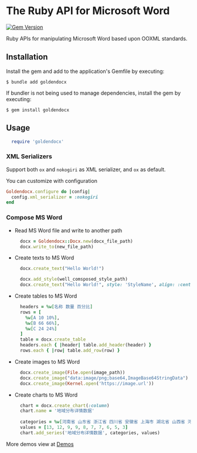 # The Ruby API for Microsoft Word

[![Gem Version](https://badge.fury.io/rb/goldendocx.svg)](https://badge.fury.io/rb/goldendocx)

Ruby APIs for manipulating Microsoft Word based upon OOXML standards.

## Installation

Install the gem and add to the application's Gemfile by executing:

    $ bundle add goldendocx

If bundler is not being used to manage dependencies, install the gem by executing:

    $ gem install goldendocx

## Usage

```ruby
  require 'goldendocx'
```

### XML Serializers

Support both `ox` and `nokogiri` as XML serializer, and `ox` as default.

You can customize with configuration

```ruby
Goldendocx.configure do |config|
  config.xml_serializer = :nokogiri
end
```

### Compose MS Word

- Read MS Word file and write to another path
    ```ruby
      docx = Goldendocx::Docx.new(docx_file_path)
      docx.write_to(new_file_path)
    ```
- Create texts to MS Word
    ```ruby
      docx.create_text("Hello World!")
    ```
    ```ruby
      docx.add_style(well_comsposed_style_path)
      docx.create_text("Hello World!", style: 'StyleName', align: :center)
    ```
- Create tables to MS Word
    ```ruby
      headers = %w[名称 数量 百分比]
      rows = [
        %w[A 10 10%],
        %w[B 66 66%],
        %w[C 24 24%]
      ]
      table = docx.create_table
      headers.each { |header| table.add_header(header) }
      rows.each { |row| table.add_row(row) }
    ```
- Create images to MS Word
    ```ruby
      docx.create_image(File.open(image_path))
      docx.create_image("data:image/png;base64,ImageBase64StringData")
      docx.create_image(Kernel.open('https://image.url'))
    ```  

- Create charts to MS Word
    ```ruby
      chart = docx.create_chart(:column)
      chart.name = '地域分布详情数据'
        
      categories = %w[河南省 山东省 浙江省 四川省 安徽省 上海市 湖北省 山西省 河北省 贵州省]
      values = [13, 12, 9, 9, 8, 7, 7, 6, 5, 3]
      chart.add_series('地域分布详情数据', categories, values)
    ```

More demos view at [Demos](demo/)

